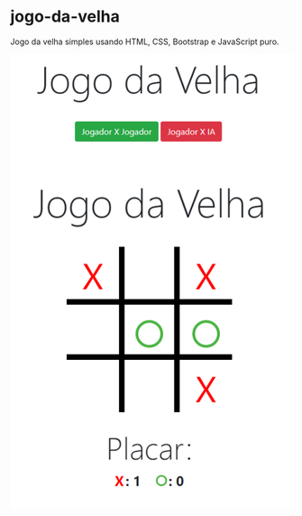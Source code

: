 # jogo-da-velha
 
Jogo da velha simples usando HTML, CSS, Bootstrap e JavaScript puro.

<img src="imgReadme/1.png" align="center">
<img src="imgReadme/2.png" align="center">